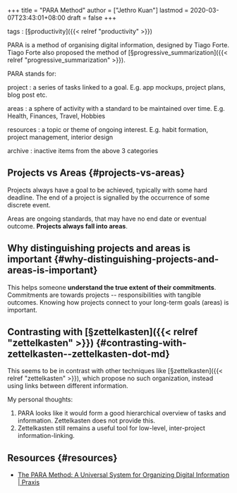 +++
title = "PARA Method"
author = ["Jethro Kuan"]
lastmod = 2020-03-07T23:43:01+08:00
draft = false
+++

tags
: [§productivity]({{< relref "productivity" >}})

PARA is a method of organising digital information, designed by Tiago
Forte. Tiago Forte also proposed the method of [§progressive\_summarization]({{< relref "progressive_summarization" >}}).

PARA stands for:

project
: a series of tasks linked to a goal. E.g. app mockups,
    project plans, blog post etc.

areas
: a sphere of activity with a standard to be maintained over
    time. E.g. Health, Finances, Travel, Hobbies

resources
: a topic or theme of ongoing interest. E.g. habit
    formation, project management, interior design

archive
: inactive items from the above 3 categories


## Projects vs Areas {#projects-vs-areas}

Projects always have a goal to be achieved, typically with some hard
deadline. The end of a project is signalled by the occurrence of some
discrete event.

Areas are ongoing standards, that may have no end date or eventual
outcome. **Projects always fall into areas**.


## Why distinguishing projects and areas is important {#why-distinguishing-projects-and-areas-is-important}

This helps someone **understand the true extent of their commitments**.
Commitments are towards projects -- responsibilities with tangible
outcomes. Knowing how projects connect to your long-term goals (areas)
is important.


## Contrasting with [§zettelkasten]({{< relref "zettelkasten" >}}) {#contrasting-with-zettelkasten--zettelkasten-dot-md}

This seems to be in contrast with other techniques like [§zettelkasten]({{< relref "zettelkasten" >}}),
which propose no such organization, instead using links between
different information.

My personal thoughts:

1.  PARA looks like it would form a good hierarchical overview of tasks
    and information. Zettelkasten does not provide this.
2.  Zettelkasten still remains a useful tool for low-level,
    inter-project information-linking.


## Resources {#resources}

-   [The PARA Method: A Universal System for Organizing Digital Information | Praxis](https://praxis.fortelabs.co/the-p-a-r-a-method-a-universal-system-for-organizing-digital-information-75a9da8bfb37/)
